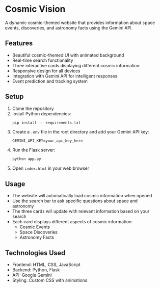 # Cosmic Vision

A dynamic cosmic-themed website that provides information about space events, discoveries, and astronomy facts using the Gemini API.

## Features

- Beautiful cosmic-themed UI with animated background
- Real-time search functionality
- Three interactive cards displaying different cosmic information
- Responsive design for all devices
- Integration with Gemini API for intelligent responses
- Event prediction and tracking system

## Setup

1. Clone the repository
2. Install Python dependencies:
   ```bash
   pip install -r requirements.txt
   ```
3. Create a `.env` file in the root directory and add your Gemini API key:
   ```
   GEMINI_API_KEY=your_api_key_here
   ```
4. Run the Flask server:
   ```bash
   python app.py
   ```
5. Open `index.html` in your web browser

## Usage

- The website will automatically load cosmic information when opened
- Use the search bar to ask specific questions about space and astronomy
- The three cards will update with relevant information based on your search
- Each card displays different aspects of cosmic information:
  - Cosmic Events
  - Space Discoveries
  - Astronomy Facts

## Technologies Used

- Frontend: HTML, CSS, JavaScript
- Backend: Python, Flask
- API: Google Gemini
- Styling: Custom CSS with animations 